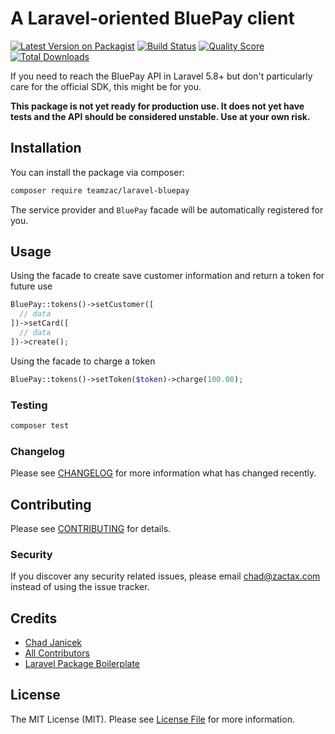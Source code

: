 # A Laravel-oriented BluePay client

[![Latest Version on Packagist](https://img.shields.io/packagist/v/teamzac/bluepay-php.svg?style=flat-square)](https://packagist.org/packages/teamzac/bluepay-php)
[![Build Status](https://img.shields.io/travis/teamzac/bluepay-php/master.svg?style=flat-square)](https://travis-ci.org/teamzac/bluepay-php)
[![Quality Score](https://img.shields.io/scrutinizer/g/teamzac/bluepay-php.svg?style=flat-square)](https://scrutinizer-ci.com/g/teamzac/bluepay-php)
[![Total Downloads](https://img.shields.io/packagist/dt/teamzac/bluepay-php.svg?style=flat-square)](https://packagist.org/packages/teamzac/bluepay-php)

If you need to reach the BluePay API in Laravel 5.8+ but don't particularly care for the official SDK, this might be for you. 

**This package is not yet ready for production use. It does not yet have tests and the API should be considered unstable. Use at your own risk.**

## Installation

You can install the package via composer:

```bash
composer require teamzac/laravel-bluepay
```

The service provider and ```BluePay``` facade will be automatically registered for you.

## Usage

Using the facade to create save customer information and return a token for future use

``` php
BluePay::tokens()->setCustomer([
  // data
])->setCard([
  // data
])->create();
```

Using the facade to charge a token

``` php
BluePay::tokens()->setToken($token)->charge(100.00);
```

### Testing

``` bash
composer test
```

### Changelog

Please see [CHANGELOG](CHANGELOG.md) for more information what has changed recently.

## Contributing

Please see [CONTRIBUTING](CONTRIBUTING.md) for details.

### Security

If you discover any security related issues, please email chad@zactax.com instead of using the issue tracker.

## Credits

- [Chad Janicek](https://github.com/teamzac)
- [All Contributors](../../contributors)
- [Laravel Package Boilerplate](https://laravelpackageboilerplate.com)

## License

The MIT License (MIT). Please see [License File](LICENSE.md) for more information.
